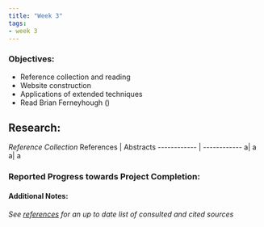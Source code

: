 ```yaml
---
title: "Week 3"
tags:
- week 3
---
```


### Objectives: 
- Reference collection and reading
- Website construction
- Applications of extended techniques
- Read Brian Ferneyhough ()


## Research:
_Reference Collection_
References | Abstracts
------------ | ------------
a| a
a| a




### Reported Progress towards Project Completion:


#### Additional Notes:

*See [references](references.md) for an up to date list of consulted and cited sources*

